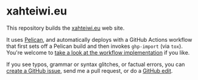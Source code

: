 # xahteiwi.eu

This repository builds the [xahteiwi.eu](https://xahteiwi.eu) web
site.

It uses [Pelican](https://docs.getpelican.com/), and automatically
deploys with a GitHub Actions workflow that first sets off a Pelican
build and then invokes `ghp-import` (via `tox`). You're welcome to
[take a look at the workflow
implementation](https://github.com/fghaas/fghaas.github.io/blob/main/.github/workflows/deploy.yml)
if you like.

If you see typos, grammar or syntax glitches, or factual errors, you
can [create a GitHub
issue](https://github.com/fghaas/fghaas.github.io/issues), send me a
pull request, or do a [GitHub
edit](https://docs.github.com/en/repositories/working-with-files/managing-files/editing-files).
